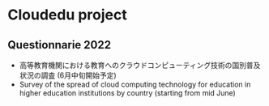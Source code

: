 # Cloudedu project

## Questionnarie 2022
  * 高等教育機関における教育へのクラウドコンピューティング技術の国別普及状況の調査 (6月中旬開始予定)
  * Survey of the spread of cloud computing technology for education in higher education institutions by country (starting from mid June)
